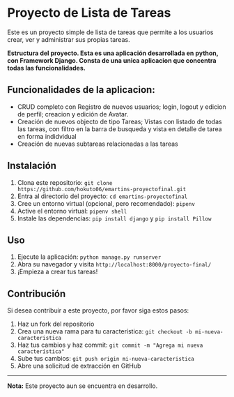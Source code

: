 # Proyecto de Lista de Tareas

Este es un proyecto simple de lista de tareas que permite a los usuarios crear, ver y administrar sus propias tareas.

**Estructura del proyecto. Esta es una aplicación desarrollada en python, con Framework Django.  Consta de una unica aplicacion que concentra todas las funcionalidades.** 

## Funcionalidades de la aplicacion:
- CRUD completo con Registro de nuevos usuarios; login, logout y edicion de perfil; creacion y edición de Avatar.
- Creación de nuevos objecto de tipo Tareas; Vistas con listado de todas las tareas, con filtro en la barra de busqueda  y vista en detalle de tarea en forma indidvidual
- Creación de nuevas subtareas relacionadas a las tareas
## 
## Instalación

1. Clona este repositorio: `git clone https://github.com/hokuto06/emartins-proyectofinal.git`
2. Entra al directorio del proyecto: `cd emartins-proyectofinal`
3. Cree un entorno virtual (opcional, pero recomendado): `pipenv`
4. Active el entorno virtual: `pipenv shell`
5. Instale las dependencias: `pip install django` y `pip install Pillow`

## Uso

1. Ejecute la aplicación: `python manage.py runserver`
2. Abra su navegador y visita `http://localhost:8000/proyecto-final/`
3. ¡Empieza a crear tus tareas!

## Contribución

Si desea contribuir a este proyecto, por favor siga estos pasos:

1. Haz un fork del repositorio
2. Crea una nueva rama para tu característica: `git checkout -b mi-nueva-caracteristica`
3. Haz tus cambios y haz commit: `git commit -m "Agrega mi nueva característica"`
4. Sube tus cambios: `git push origin mi-nueva-caracteristica`
5. Abre una solicitud de extracción en GitHub

<!-- ## Licencia

Este proyecto está bajo la Licencia MIT - ver el archivo [LICENSE](LICENSE) para más detalles. -->

---

**Nota:** Este proyecto aun se encuentra en desarrollo.


